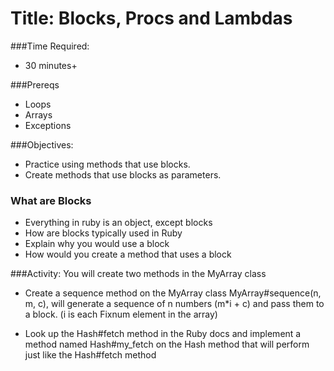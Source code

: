 # Title: Blocks, Procs and Lambdas

###Time Required: 
- 30 minutes+

###Prereqs
- Loops
- Arrays
- Exceptions

###Objectives:
- Practice using methods that use blocks.
- Create methods that use blocks as parameters.

### What are Blocks 
- Everything in ruby is an object, except blocks
- How are blocks typically used in Ruby
- Explain why you would use a block
- How would you create a method that uses a block

###Activity:
You will create two methods in the MyArray class
- Create a sequence method on the MyArray class
MyArray#sequence(n, m, c), will generate a sequence of n numbers
  (m*i + c) and pass them to a block. (i is each Fixnum element in the 
array)

- Look up the Hash#fetch method in the Ruby docs and implement a
  method named Hash#my_fetch on the Hash method that will perform
  just like the Hash#fetch method

